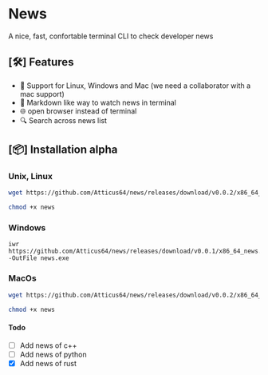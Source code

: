 # News 

A nice, fast, confortable terminal CLI to check developer news

## [:hammer_and_wrench:] Features

* :rocket: Support for Linux, Windows and Mac (we need a collaborator with a mac support) 
* :blue_book: Markdown like way to watch news in terminal
* :globe_with_meridians: open browser instead of terminal
* :mag: Search across news list

## [:package:] Installation alpha

### Unix, Linux

```bash
wget https://github.com/Atticus64/news/releases/download/v0.0.2/x86_64_linux_news

chmod +x news
```

### Windows

```pwsh
iwr https://github.com/Atticus64/news/releases/download/v0.0.1/x86_64_news.exe -OutFile news.exe
```

### MacOs

```bash
wget https://github.com/Atticus64/news/releases/download/v0.0.2/x86_64_news_macos

chmod +x news
```


#### Todo

* [ ] Add news of c++
* [ ] Add news of python
* [x] Add news of rust

